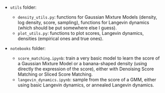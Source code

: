 - `utils` folder:
    - `density_utils.py`: functions for Gaussian Mixture Models (density, log density, score, sampling), functions for Langevin dynamics (which should be put somewhere else I guess).
    - `plot_utils.py`: functions to plot scores, Langevin dynamics, densities (empirical ones and true ones).

- `notebooks` folder:
    - `score_matching.ipynb`: train a very basic model to learn the score of a Gaussian Mixture Model or a banana-shaped density (using directly the expression of the score), either with Denoising Score Matching or Sliced Score Matching.
    - `langevin_dynamics.ipynb`: sample from the score of a GMM, either using basic Langevin dynamics, or annealed Langevin dynamics.
